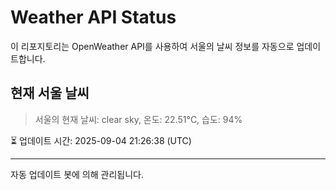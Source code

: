 
# Weather API Status

이 리포지토리는 OpenWeather API를 사용하여 서울의 날씨 정보를 자동으로 업데이트합니다.

## 현재 서울 날씨
> 서울의 현재 날씨: clear sky, 온도: 22.51°C, 습도: 94%

⏳ 업데이트 시간: 2025-09-04 21:26:38 (UTC)

---
자동 업데이트 봇에 의해 관리됩니다.
